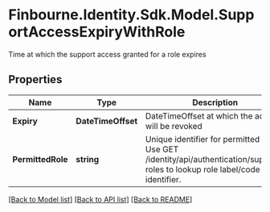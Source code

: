 # Finbourne.Identity.Sdk.Model.SupportAccessExpiryWithRole
Time at which the support access granted for a role expires

## Properties

Name | Type | Description | Notes
------------ | ------------- | ------------- | -------------
**Expiry** | **DateTimeOffset** | DateTimeOffset at which the access will be revoked | 
**PermittedRole** | **string** | Unique identifier for permitted role.   Use GET /identity/api/authentication/support-roles to lookup role label/code from identifier. | 

[[Back to Model list]](../README.md#documentation-for-models) [[Back to API list]](../README.md#documentation-for-api-endpoints) [[Back to README]](../README.md)

